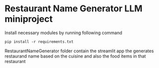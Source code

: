 # Restaurant Name Generator LLM miniproject
Install necessary modules by running following command
```commandline
pip install -r requirements.txt
```


RestaurantNameGenerator folder contain the streamlit app the generates restaurand name based on the cuisine and also the food items in that restaurant
